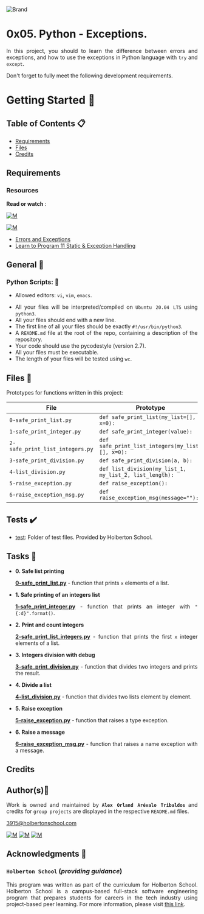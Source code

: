 ![Brand](https://assets.website-files.com/6105315644a26f77912a1ada/610540e8b4cd6969794fe673_Holberton_School_logo-04-04.svg)

# 0x05. Python - Exceptions.
<div style="text-align: justify">

In this project, you should to learn the difference between errors and exceptions, and how to use the exceptions in Python language with `try`
and `except`.

Don't forget to fully meet the following development requirements.
	
# Getting Started :running:	
<div style="text-align: justify">
	
## Table of Contents :clipboard:

* [Requirements](#requirements)
* [Files](#files)
* [Credits](#credits)

	
## Requirements 

### Resources

**Read or watch** :

[![M](https://upload.wikimedia.org/wikipedia/commons/thumb/2/2f/Google_2015_logo.svg/80px-Google_2015_logo.svg.png)](https://www.google.com/search?q=programing+in+python&hl=es&ei=bUHBYY7XBrCNwbkP15C0qAk&oq=programing+in+py&gs_lcp=Cgdnd3Mtd2l6EAEYADIFCAAQgAQyBggAEBYQHjIGCAAQFhAeMgYIABAWEB4yBggAEBYQHjIGCAAQFhAeMgYIABAWEB4yBggAEBYQHjIGCAAQFhAeMgYIABAWEB46BwgAEEcQsAM6BwgAELADEENKBAhBGABKBAhGGABQhBdYjxxg4C1oAnACeACAAbUBiAGsApIBAzAuMpgBAKABAcgBCsABAQ&sclient=gws-wiz)

[![M](https://upload.wikimedia.org/wikipedia/commons/thumb/e/e1/Logo_of_YouTube_%282015-2017%29.svg/70px-Logo_of_YouTube_%282015-2017%29.svg.png)](https://www.youtube.com/results?search_query=programing+python)

* [Errors and Exceptions](https://docs.python.org/3/tutorial/errors.html)
* [Learn to Program 11 Static & Exception Handling](https://www.youtube.com/watch?v=7vbgD-3s-w4)
	

## General :page_with_curl:
<div style="text-align: justify">
	
### Python Scripts: :pushpin:
		
* Allowed editors: `vi`, `vim`, `emacs`. </div>
<div style="text-align: justify">

* All your files will be interpreted/compiled on `Ubuntu 20.04 LTS` using `python3`.
* All your files should end with a new line.
* The first line of all your files should be exactly `#!/usr/bin/python3`.
* A `README.md` file at the root of the repo, containing a description of the repository.
* Your code should use the pycodestyle (version 2.7).
* All your files must be executable.
* The length of your files will be tested using `wc`.

	
## Files :floppy_disk:

Prototypes for functions written in this project:

| File                             | Prototype                                               |
| -------------------------------- | ------------------------------------------------------- |
| `0-safe_print_list.py`           | `def safe_print_list(my_list=[], x=0):`                 |
| `1-safe_print_integer.py`        | `def safe_print_integer(value):`                        |
| `2-safe_print_list_integers.py`  | `def safe_print_list_integers(my_list=[], x=0):`        |
| `3-safe_print_division.py`       | `def safe_print_division(a, b):`                        |
| `4-list_division.py`             | `def list_division(my_list_1, my_list_2, list_length):` |
| `5-raise_exception.py`           | `def raise_exception():`                                |
| `6-raise_exception_msg.py`       | `def raise_exception_msg(message=""):`                  |

	
## Tests :heavy_check_mark:

* [test](./test): Folder of test files. Provided by Holberton School.
		
## Tasks :page_with_curl:

* **0. Safe list printing**
	
	**[0-safe_print_list.py](0-safe_print_list.py)** - function that prints `x` elements of a list.
	
* **1. Safe printing of an integers list**
	
	**[1-safe_print_integer.py](1-safe_print_integer.py)** - function that prints an integer with `"{:d}".format()`.

* **2. Print and count integers**
	
	**[2-safe_print_list_integers.py](2-safe_print_list_integers.py)** - function that prints the first `x` integer elements of a list.

* **3. Integers division with debug**
	
	**[3-safe_print_division.py](3-safe_print_division.py)** - function that divides two integers and prints the result.

* **4. Divide a list**
	
	**[4-list_division.py](4-list_division.py)** - function that divides two lists element by element.

* **5. Raise exception**
	
	**[5-raise_exception.py](5-raise_exception.py)** - function that raises a type exception.

* **6. Raise a message**
	
	**[6-raise_exception_msg.py](6-raise_exception_msg.py)** - function that raises a name exception with a message.	
		
## Credits

## Author(s):blue_book:

Work is owned and maintained by 
	**`Alex Orland Arévalo Tribaldos`**  and credits for `group projects` are displayed in the respective `README.md` files.

<3915@holbertonschool.com>
	
[![M](https://upload.wikimedia.org/wikipedia/commons/thumb/9/91/Octicons-mark-github.svg/25px-Octicons-mark-github.svg.png)](https://github.com/Alexoat76)
[![M](https://upload.wikimedia.org/wikipedia/fr/thumb/c/c8/Twitter_Bird.svg/25px-Twitter_Bird.svg.png)](https://twitter.com/aoarevalot)
[![M](https://upload.wikimedia.org/wikipedia/commons/thumb/c/ca/LinkedIn_logo_initials.png/25px-LinkedIn_logo_initials.png)](https://www.linkedin.com/in/Alexoat76/)


## Acknowledgments :mega: 

### **`Holberton School`** (*providing guidance*)
	
This program was written as part of the curriculum for Holberton School.
Holberton School is a campus-based full-stack software engineering program
that prepares students for careers in the tech industry using project-based
peer learning. For more information,  please visit [this link](https://www.holbertonschool.com/).
